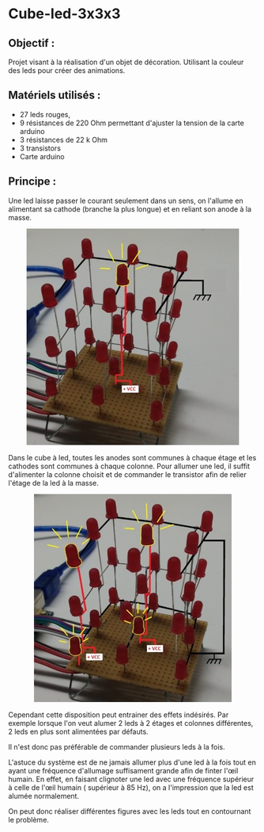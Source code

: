 # Cube-led-3x3x3 # 

## Objectif : ##

Projet visant à la réalisation d&#39;un objet de décoration. Utilisant la couleur des leds pour créer des animations.

## Matériels utilisés : ##

- 27 leds rouges,
- 9 résistances de 220 Ohm permettant d&#39;ajuster la tension de la carte arduino
- 3 résistances de 22 k Ohm
- 3 transistors
- Carte arduino

## Principe : ##

Une led laisse passer le courant seulement dans un sens, on l&#39;allume en alimentant sa cathode (branche la plus longue) et en reliant son anode à la masse.
<p align="center">
  <img src="Images/schéma1.jpg">
</p>

Dans le cube à led, toutes les anodes sont communes à chaque étage et les cathodes sont communes à chaque colonne. Pour allumer une led, il suffit d&#39;alimenter la colonne choisit et de commander le transistor afin de relier l&#39;étage de la led à la masse.
<p align="center">
  <img src="Images/schéma2.jpg">
</p>
Cependant cette disposition peut entrainer des effets indésirés. Par exemple lorsque l&#39;on veut alumer 2 leds à 2 étages et colonnes différentes, 2 leds en plus sont alimentées par défauts.

Il n&#39;est donc pas préférable de commander plusieurs leds à la fois.

L&#39;astuce du système est de ne jamais allumer plus d&#39;une led à la fois tout en ayant une fréquence d&#39;allumage suffisament grande afin de finter l&#39;œil humain. En effet, en faisant clignoter une led avec une fréquence supérieur à celle de l&#39;œil humain ( supérieur à 85 Hz), on a l&#39;impression que la led est alumée normalement.

On peut donc réaliser différentes figures avec les leds tout en contournant le problème.
